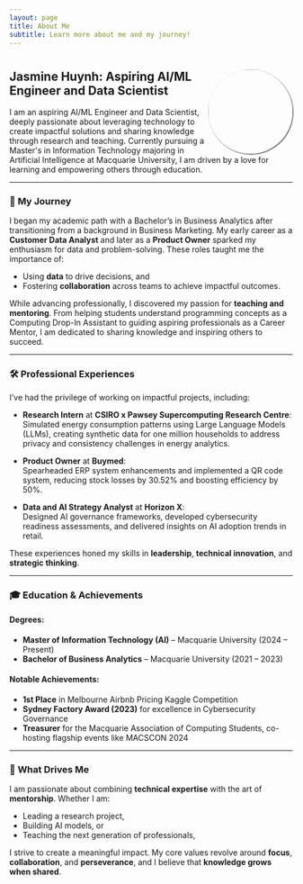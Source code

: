 ```yaml
---
layout: page
title: About Me
subtitle: Learn more about me and my journey!
---
```


# <img align="right" src="/assets/img/ProfilePic2.jpg" style="height:150px; border-radius: 50%; box-shadow: 1px 1px 2px rgba(0, 0, 0, .8);">

## Jasmine Huynh: Aspiring AI/ML Engineer and Data Scientist  

I am an aspiring AI/ML Engineer and Data Scientist, deeply passionate about leveraging technology to create impactful solutions and sharing knowledge through research and teaching. Currently pursuing a Master's in Information Technology majoring in Artificial Intelligence at Macquarie University, I am driven by a love for learning and empowering others through education.

---

### 🌟 **My Journey**  

I began my academic path with a Bachelor’s in Business Analytics after transitioning from a background in Business Marketing. My early career as a **Customer Data Analyst** and later as a **Product Owner** sparked my enthusiasm for data and problem-solving. These roles taught me the importance of:  
- Using **data** to drive decisions, and  
- Fostering **collaboration** across teams to achieve impactful outcomes.  

While advancing professionally, I discovered my passion for **teaching and mentoring**. From helping students understand programming concepts as a Computing Drop-In Assistant to guiding aspiring professionals as a Career Mentor, I am dedicated to sharing knowledge and inspiring others to succeed.

---

### 🛠️ **Professional Experiences**  

I’ve had the privilege of working on impactful projects, including:  

- **Research Intern** at **CSIRO x Pawsey Supercomputing Research Centre**:  
  Simulated energy consumption patterns using Large Language Models (LLMs), creating synthetic data for one million households to address privacy and consistency challenges in energy analytics.  

- **Product Owner** at **Buymed**:  
  Spearheaded ERP system enhancements and implemented a QR code system, reducing stock losses by 30.52% and boosting efficiency by 50%.  

- **Data and AI Strategy Analyst** at **Horizon X**:  
  Designed AI governance frameworks, developed cybersecurity readiness assessments, and delivered insights on AI adoption trends in retail.  

These experiences honed my skills in **leadership**, **technical innovation**, and **strategic thinking**.

---

### 🎓 **Education & Achievements**  

#### Degrees:  
- **Master of Information Technology (AI)** – Macquarie University (2024 – Present)  
- **Bachelor of Business Analytics** – Macquarie University (2021 – 2023)  

#### Notable Achievements:  
- **1st Place** in Melbourne Airbnb Pricing Kaggle Competition  
- **Sydney Factory Award (2023)** for excellence in Cybersecurity Governance  
- **Treasurer** for the Macquarie Association of Computing Students, co-hosting flagship events like MACSCON 2024  

---

### 🌱 **What Drives Me**  

I am passionate about combining **technical expertise** with the art of **mentorship**. Whether I am:  
- Leading a research project,  
- Building AI models, or  
- Teaching the next generation of professionals,  

I strive to create a meaningful impact. My core values revolve around **focus**, **collaboration**, and **perseverance**, and I believe that **knowledge grows when shared**.

